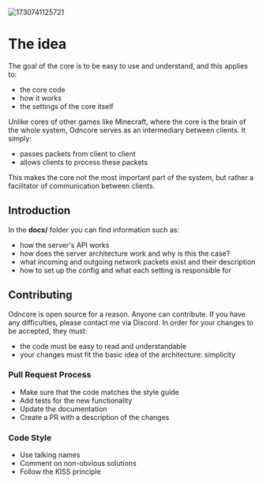 ![1730741125721](https://github.com/user-attachments/assets/be5e55ca-c7f4-41f7-9e13-717e094add34)
# The idea
The goal of the core is to be easy to use and understand, and this applies to:
- the core code
- how it works
- the settings of the core itself

Unlike cores of other games like Minecraft, where the core is the brain of the whole system, Odncore serves as an intermediary between clients. It simply:
- passes packets from client to client
- allows clients to process these packets

This makes the core not the most important part of the system, but rather a facilitator of communication between clients.

## Introduction
In the **docs/** folder you can find information such as:
- how the server's API works
- how does the server architecture work and why is this the case?
- what incoming and outgoing network packets exist and their description
- how to set up the config and what each setting is responsible for

## Contributing
Odncore is open source for a reason. Anyone can contribute. If you have any difficulties, please contact me via Discord. In order for your changes to be accepted, they must:
- the code must be easy to read and understandable
- your changes must fit the basic idea of the architecture: simplicity

### Pull Request Process
- Make sure that the code matches the style guide
- Add tests for the new functionality
- Update the documentation
- Create a PR with a description of the changes

### Code Style
- Use talking names
- Comment on non-obvious solutions
- Follow the KISS principle
